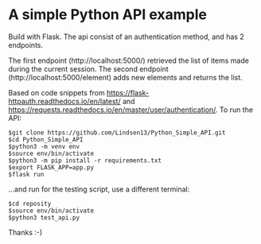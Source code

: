 # A simple Python API example

Build with Flask. The api consist of an authentication method, and has 2 endpoints. 

The first endpoint (http://localhost:5000/) retrieved the list of items made during the current session. The second endpoint (http://localhost:5000/element) adds new elements and returns the list.

Based on code snippets from  https://flask-httpauth.readthedocs.io/en/latest/ and https://requests.readthedocs.io/en/master/user/authentication/. To run the API:

```console
$git clone https://github.com/Lindsen13/Python_Simple_API.git
$cd Python_Simple_API
$python3 -m venv env
$source env/bin/activate
$python3 -m pip install -r requirements.txt
$export FLASK_APP=app.py
$flask run
```

...and run for the testing script, use a different terminal:

```console
$cd reposity
$source env/bin/activate
$python3 test_api.py
```

Thanks :-)
